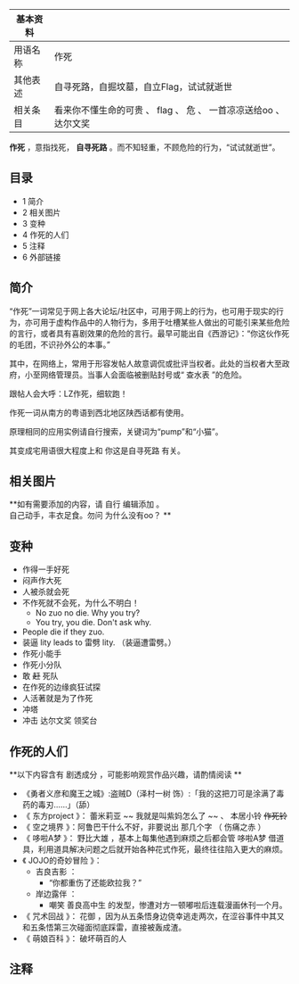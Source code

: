 |  **基本资料**  ||
|---|---|
|用语名称  |  作死   |
|其他表述  |  自寻死路，自掘坟墓，自立Flag，试试就逝世   |
|相关条目  |  看来你不懂生命的可贵  、  flag  、  危  、  一首凉凉送给oo  、  达尔文奖   |
  
**作死** ，意指找死，  **自寻死路** 。而不知轻重，不顾危险的行为，“试试就逝世”。

##  目录

  * 1  简介 
  * 2  相关图片 
  * 3  变种 
  * 4  作死的人们 
  * 5  注释 
  * 6  外部链接 

##  简介

“作死”一词常见于网上各大论坛/社区中，可用于网上的行为，也可用于现实的行为，亦可用于虚构作品中的人物行为，多用于吐槽某些人做出的可能引来某些危险的言行，或者具有喜剧效果的危险的言行。最早可能出自《西游记》：“你这伙作死的毛团，不识孙外公的本事。”

其中，在网络上，常用于形容发帖人故意调侃或批评当权者。此处的当权者大至政府，小至网络管理员。当事人会面临被删贴封号或“  查水表  ”的危险。

跟帖人会大呼：LZ作死，细软跑！

作死一词从南方的粤语到西北地区陕西话都有使用。

原理相同的应用实例请自行搜索，关键词为“pump”和“小猫”。

其变成宅用语很大程度上和  你这是自寻死路  有关。

##  相关图片

**如有需要添加的内容，请 自行  编辑添加  。  
自己动手，丰衣足食。勿问  为什么没有oo？  **

##  变种

  * 作得一手好死 
  * 闷声作大死 
  * 人被杀就会死 
  * 不作死就不会死，为什么不明白！ 
    * No zuo no die. Why you try? 
    * You try, you die. Don't ask why. 
  * People die if they zuo. 
  * 装逼  lity leads to  雷劈  lity.  （装逼遭雷劈。） 
  * 作死小能手 
  * 作死小分队 
  * 敢 ~~赶~~ 死队 
  * 在作死的边缘疯狂试探 
  * 人活著就是为了作死 
  * 冲塔 
  * 冲击  达尔文奖  领奖台 

##  作死的人们

**以下内容含有 剧透成分  ，可能影响观赏作品兴趣，请酌情阅读 **

  * 《勇者义彦和魔王之城》:盗贼D（泽村一树 饰）:「我的这把刀可是涂满了毒药的毒刃……」（舔） 
  * 《  东方project  》：  蕾米莉亚  ~~ 我就是叫紫妈怎么了  ~~ 、  本居小铃  ~~作死铃~~
  * 《  空之境界  》：阿鲁巴干什么不好，非要说出  那几个字  （  伤痛之赤  ） 
  * 《  哆啦A梦  》：  野比大雄  ，基本上每集他遇到麻烦之后都会管  哆啦A梦  借道具，利用道具解决问题之后就开始各种花式作死，最终往往陷入更大的麻烦。 
  * 《  JOJO的奇妙冒险  》： 
    * 吉良吉影  ： 
      * “你都重伤了还能欧拉我？” 
    * 岸边露伴  ： 
      * 嘲笑  善良高中生  的发型，惨遭对方一顿嘟啦后连载漫画休刊一个月。 
  * 《  咒术回战  》：  花御  ，因为从五条悟身边侥幸逃走两次，在涩谷事件中其又和五条悟第三次碰面彻底踩雷，直接被轰成渣。 
  * 《  萌娘百科  》：  破坏萌百的人 

##  注释